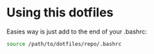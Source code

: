 # Using this dotfiles

Easies way is just add to the end of your .bashrc:
```bash
source /path/to/dotfiles/repo/.bashrc
```
